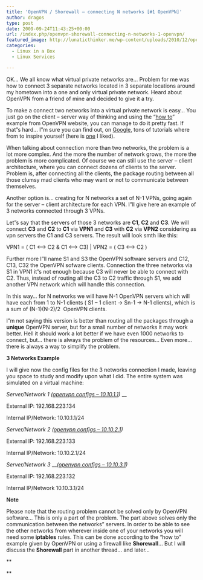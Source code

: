 ```yaml
---
title: 'OpenVPN / Shorewall – connecting N networks [#1 OpenVPN]'
author: dragos
type: post
date: 2009-09-24T11:43:25+00:00
url: /index.php/openvpn-shorewall-connecting-n-networks-1-openvpn/
featured_image: http://lunaticthinker.me/wp-content/uploads/2010/12/openvpn.jpg
categories:
  - Linux in a Box
  - Linux Services

---
```

OK&#8230; We all know what virtual private networks are&#8230; Problem for me was how to connect 3 separate networks located in 3 separate locations around my hometown into a one and only virtual private network. Heard about OpenVPN from a friend of mine and decided to give it a try.<!--more-->

To make a connect two networks into a virtual private network is easy&#8230; You just go on the client &#8211; server way of thinking and using the &#8220;[how to][1]&#8221; example from OpenVPN website, you can manage to do it pretty fast. If that&#8221;s hard&#8230; I&#8221;m sure you can find out, on <a title="Google Search" href="http://www.google.ro/search?q=openvpn+connect+networks" target="_blank" rel="noopener noreferrer">Google</a>, tons of tutorials where from to inspire yourself (here is [one][2] I liked).

When talking about connection more than two networks, the problem is a lot more complex. And the more the number of network grows, the more the problem is more complicated. Of course we can still use the server &#8211; client architecture, where you can connect dozens of clients to the server. Problem is, after connecting all the clients, the package routing between all those clumsy mad clients who may want or not to communicate between themselves.

Another option is&#8230; creating for N networks a set of N-1 VPNs, going again for the server &#8211; client architecture for each VPN. I&#8221;ll give here an example of 3 networks connected through 3 VPNs.

Let&#8221;s say that the servers of those 3 networks are **C1**, **C2** and **C3**. We will connect **C3** and **C2** to **C1** via **VPN1** and **C3** with **C2** via **VPN2** considering as vpn servers the C1 and C3 servers. The result will look smth like this:

VPN1 = ( C1 <&#8211;> C2 & C1 <&#8211;> C3) | VPN2 = ( C3 <&#8211;> C2 )

Further more I&#8221;ll name S1 and S3 the OpenVPN software servers and C12, C13, C32 the OpenVPN sofware clients. Connection the three networks via S1 in VPN1 it&#8221;s not enough because C3 will never be able to connect with C2. Thus, instead of routing all the C3 to C2 traffic through S1, we add another VPN network which will handle this connection.

In this way&#8230; for N networks we will have N-1 OpenVPN servers which will have each from 1 to N-1 clients ( S1 &#8211; 1 client -> Sn-1 -> N-1 clients), which is a sum of (N-1)(N-2)/2  OpenVPN clients.

I&#8221;m not saying this version is better than routing all the packages through a **unique** OpenVPN server, but for a small number of networks it may work better. Hell it should work a lot better if we have even 1000 networks to connect, but&#8230; there is always the problem of the resources&#8230; Even more&#8230; there is always a way to simplify the problem.

**3 Networks Example**

I will give now the config files for the 3 networks connection I made, leaving you space to study and modify upon what I did. The entire system was simulated on a virtual machine:

_Server/Network 1_ _([openvpn configs &#8211; 10.10.1.1][3])_ __
  
External IP: 192.168.223.134
  
Internal IP/Network: 10.10.1.1/24

_Server/Network 2_ _([openvpn configs &#8211; 10.10.2.1][4])_
  
External IP: 192.168.223.133
  
Internal IP/Network: 10.10.2.1/24

_Server/Network 3_ ___([openvpn configs &#8211; 10.10.3.1][5])_
  
External IP: 192.168.223.132
  
Internal IP/Network 10.10.3.1/24

**Note**

Please note that the routing problem cannot be solved only by OpenVPN software&#8230; This is only a part of the problem. The part above solves only the communication between the networks&#8221; servers. In order to be able to see the other networks from wherever inside one of your networks you will need some **iptables** rules. This can be done according to the &#8220;how to&#8221; example given by OpenVPN or using a firewall like **Shorewall**&#8230; But I will discuss the **Shorewall** part in another thread&#8230; and later&#8230;

**
  
**

 [1]: http://openvpn.net/index.php/open-source/documentation/howto.html
 [2]: https://forum.openwrt.org/viewtopic.php?id=12979 "OpenWRT forums / OpenVPN network"
 [3]: http://dragosc.itmcd.ro/wp-content/uploads/2009/09/openvpn101011.tgz
 [4]: http://dragosc.itmcd.ro/wp-content/uploads/2009/09/openvpn101021.tgz
 [5]: http://dragosc.itmcd.ro/wp-content/uploads/2009/09/openvpn101031.tgz